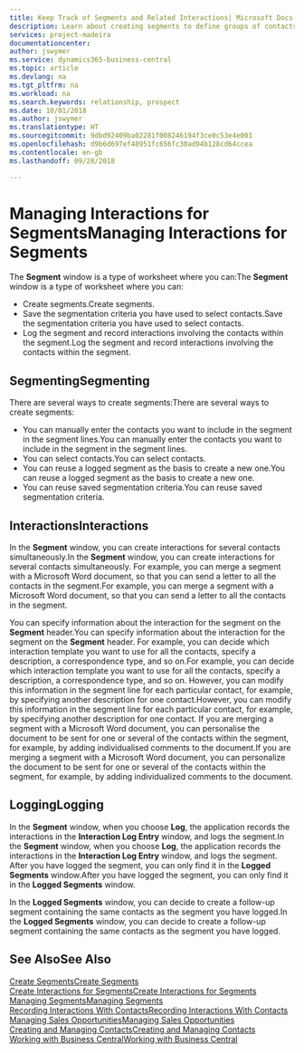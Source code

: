 ```yaml
---
title: Keep Track of Segments and Related Interactions| Microsoft Docs
description: Learn about creating segments to define groups of contacts and specifying interactions for segments.
services: project-madeira
documentationcenter: 
author: jswymer
ms.service: dynamics365-business-central
ms.topic: article
ms.devlang: na
ms.tgt_pltfrm: na
ms.workload: na
ms.search.keywords: relationship, prospect
ms.date: 10/01/2018
ms.author: jswymer
ms.translationtype: HT
ms.sourcegitcommit: 9dbd92409ba02281f008246194f3ce0c53e4e001
ms.openlocfilehash: d9b6d697ef48951fc656fc30ad94b128cd64ccea
ms.contentlocale: en-gb
ms.lasthandoff: 09/28/2018

---
```

# <a name="managing-interactions-for-segments"></a><span data-ttu-id="7e9b3-103">Managing Interactions for Segments</span><span class="sxs-lookup"><span data-stu-id="7e9b3-103">Managing Interactions for Segments</span></span>
<span data-ttu-id="7e9b3-104">The **Segment** window is a type of worksheet where you can:</span><span class="sxs-lookup"><span data-stu-id="7e9b3-104">The **Segment** window is a type of worksheet where you can:</span></span>

* <span data-ttu-id="7e9b3-105">Create segments.</span><span class="sxs-lookup"><span data-stu-id="7e9b3-105">Create segments.</span></span>
* <span data-ttu-id="7e9b3-106">Save the segmentation criteria you have used to select contacts.</span><span class="sxs-lookup"><span data-stu-id="7e9b3-106">Save the segmentation criteria you have used to select contacts.</span></span>
* <span data-ttu-id="7e9b3-107">Log the segment and record interactions involving the contacts within the segment.</span><span class="sxs-lookup"><span data-stu-id="7e9b3-107">Log the segment and record interactions involving the contacts within the segment.</span></span>

## <a name="segmenting"></a><span data-ttu-id="7e9b3-108">Segmenting</span><span class="sxs-lookup"><span data-stu-id="7e9b3-108">Segmenting</span></span>
<span data-ttu-id="7e9b3-109">There are several ways to create segments:</span><span class="sxs-lookup"><span data-stu-id="7e9b3-109">There are several ways to create segments:</span></span>

* <span data-ttu-id="7e9b3-110">You can manually enter the contacts you want to include in the segment in the segment lines.</span><span class="sxs-lookup"><span data-stu-id="7e9b3-110">You can manually enter the contacts you want to include in the segment in the segment lines.</span></span>
* <span data-ttu-id="7e9b3-111">You can select contacts.</span><span class="sxs-lookup"><span data-stu-id="7e9b3-111">You can select contacts.</span></span>
* <span data-ttu-id="7e9b3-112">You can reuse a logged segment as the basis to create a new one.</span><span class="sxs-lookup"><span data-stu-id="7e9b3-112">You can reuse a logged segment as the basis to create a new one.</span></span>
* <span data-ttu-id="7e9b3-113">You can reuse saved segmentation criteria.</span><span class="sxs-lookup"><span data-stu-id="7e9b3-113">You can reuse saved segmentation criteria.</span></span>

## <a name="interactions"></a><span data-ttu-id="7e9b3-114">Interactions</span><span class="sxs-lookup"><span data-stu-id="7e9b3-114">Interactions</span></span>
<span data-ttu-id="7e9b3-115">In the **Segment** window, you can create interactions for several contacts simultaneously.</span><span class="sxs-lookup"><span data-stu-id="7e9b3-115">In the **Segment** window, you can create interactions for several contacts simultaneously.</span></span> <span data-ttu-id="7e9b3-116">For example, you can merge a segment with a Microsoft Word document, so that you can send a letter to all the contacts in the segment.</span><span class="sxs-lookup"><span data-stu-id="7e9b3-116">For example, you can merge a segment with a Microsoft Word document, so that you can send a letter to all the contacts in the segment.</span></span>

<span data-ttu-id="7e9b3-117">You can specify information about the interaction for the segment on the **Segment** header.</span><span class="sxs-lookup"><span data-stu-id="7e9b3-117">You can specify information about the interaction for the segment on the **Segment** header.</span></span> <span data-ttu-id="7e9b3-118">For example, you can decide which interaction template you want to use for all the contacts, specify a description, a correspondence type, and so on.</span><span class="sxs-lookup"><span data-stu-id="7e9b3-118">For example, you can decide which interaction template you want to use for all the contacts, specify a description, a correspondence type, and so on.</span></span> <span data-ttu-id="7e9b3-119">However, you can modify this information in the segment line for each particular contact, for example, by specifying another description for one contact.</span><span class="sxs-lookup"><span data-stu-id="7e9b3-119">However, you can modify this information in the segment line for each particular contact, for example, by specifying another description for one contact.</span></span> <span data-ttu-id="7e9b3-120">If you are merging a segment with a Microsoft Word document, you can personalise the document to be sent for one or several of the contacts within the segment, for example, by adding individualised comments to the document.</span><span class="sxs-lookup"><span data-stu-id="7e9b3-120">If you are merging a segment with a Microsoft Word document, you can personalize the document to be sent for one or several of the contacts within the segment, for example, by adding individualized comments to the document.</span></span>

## <a name="logging"></a><span data-ttu-id="7e9b3-121">Logging</span><span class="sxs-lookup"><span data-stu-id="7e9b3-121">Logging</span></span>
<span data-ttu-id="7e9b3-122">In the **Segment** window, when you choose **Log**, the application records the interactions in the **Interaction Log Entry** window, and logs the segment.</span><span class="sxs-lookup"><span data-stu-id="7e9b3-122">In the **Segment** window, when you choose **Log**, the application records the interactions in the **Interaction Log Entry** window, and logs the segment.</span></span> <span data-ttu-id="7e9b3-123">After you have logged the segment, you can only find it in the **Logged Segments** window.</span><span class="sxs-lookup"><span data-stu-id="7e9b3-123">After you have logged the segment, you can only find it in the **Logged Segments** window.</span></span>

<span data-ttu-id="7e9b3-124">In the **Logged Segments** window, you can decide to create a follow-up segment containing the same contacts as the segment you have logged.</span><span class="sxs-lookup"><span data-stu-id="7e9b3-124">In the **Logged Segments** window, you can decide to create a follow-up segment containing the same contacts as the segment you have logged.</span></span>

## <a name="see-also"></a><span data-ttu-id="7e9b3-125">See Also</span><span class="sxs-lookup"><span data-stu-id="7e9b3-125">See Also</span></span>
[<span data-ttu-id="7e9b3-126">Create Segments</span><span class="sxs-lookup"><span data-stu-id="7e9b3-126">Create Segments</span></span>](marketing-how-create-segment.md)  
[<span data-ttu-id="7e9b3-127">Create Interactions for Segments</span><span class="sxs-lookup"><span data-stu-id="7e9b3-127">Create Interactions for Segments</span></span>](marketing-how-create-interactions.md)  
[<span data-ttu-id="7e9b3-128">Managing Segments</span><span class="sxs-lookup"><span data-stu-id="7e9b3-128">Managing Segments</span></span>](marketing-segments.md)  
[<span data-ttu-id="7e9b3-129">Recording Interactions With Contacts</span><span class="sxs-lookup"><span data-stu-id="7e9b3-129">Recording Interactions With Contacts</span></span>](marketing-interactions.md)  
[<span data-ttu-id="7e9b3-130">Managing Sales Opportunities</span><span class="sxs-lookup"><span data-stu-id="7e9b3-130">Managing Sales Opportunities</span></span>](marketing-manage-sales-opportunities.md)  
[<span data-ttu-id="7e9b3-131">Creating and Managing Contacts</span><span class="sxs-lookup"><span data-stu-id="7e9b3-131">Creating and Managing Contacts</span></span>](marketing-contacts.md)  
[<span data-ttu-id="7e9b3-132">Working with Business Central</span><span class="sxs-lookup"><span data-stu-id="7e9b3-132">Working with Business Central</span></span>](ui-work-product.md)


